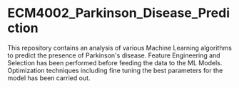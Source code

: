 # ECM4002_Parkinson_Disease_Prediction

This repository contains an analysis of various Machine Learning algorithms to predict the presence of Parkinson's disease. 
Feature Engineering and Selection has been performed before feeding the data to the ML Models.
Optimization techniques including fine tuning the best parameters for the model has been carried out.

